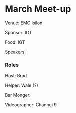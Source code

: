 # March Meet-up

Venue: EMC Isilon

Sponsor: IGT

Food: IGT

Speakers: 


### Roles

Host: Brad

Helper: Wale (?)

Bar Monger: 

Videographer: Channel 9
